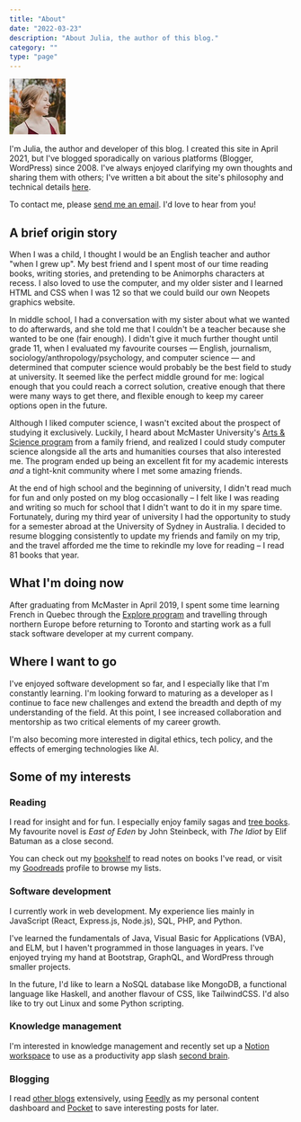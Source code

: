```yaml
---
title: "About"
date: "2022-03-23"
description: "About Julia, the author of this blog."
category: ""
type: "page"
---
```


<div class="me"><img src="../images/julia_small.jpg" alt="Photo of me"></div>

I'm Julia, the author and developer of this blog. I created this site in April 2021, but I've blogged sporadically on various platforms (Blogger, WordPress) since 2008. I've always enjoyed clarifying my own thoughts and sharing them with others; I've written a bit about the site's philosophy and technical details [here](/about-this-blog/).

To contact me, please [send me an email](mailto:hello@juliariec.com). I'd love to hear from you!

## A brief origin story

When I was a child, I thought I would be an English teacher and author "when I grew up". My best friend and I spent most of our time reading books, writing stories, and pretending to be Animorphs characters at recess. I also loved to use the computer, and my older sister and I learned HTML and CSS when I was 12 so that we could build our own Neopets graphics website.

In middle school, I had a conversation with my sister about what we wanted to do afterwards, and she told me that I couldn't be a teacher because she wanted to be one (fair enough). I didn't give it much further thought until grade 11, when I evaluated my favourite courses — English, journalism, sociology/anthropology/psychology, and computer science — and determined that computer science would probably be the best field to study at university. It seemed like the perfect middle ground for me: logical enough that you could reach a correct solution, creative enough that there were many ways to get there, and flexible enough to keep my career options open in the future.

Although I liked computer science, I wasn't excited about the prospect of studying it exclusively. Luckily, I heard about McMaster University's [Arts & Science program](https://artsci.mcmaster.ca/) from a family friend, and realized I could study computer science alongside all the arts and humanities courses that also interested me. The program ended up being an excellent fit for my academic interests _and_ a tight-knit community where I met some amazing friends.

At the end of high school and the beginning of university, I didn't read much for fun and only posted on my blog occasionally &ndash; I felt like I was reading and writing so much for school that I didn't want to do it in my spare time. Fortunately, during my third year of university I had the opportunity to study for a semester abroad at the University of Sydney in Australia. I decided to resume blogging consistently to update my friends and family on my trip, and the travel afforded me the time to rekindle my love for reading &ndash; I read 81 books that year.

## What I'm doing now

After graduating from McMaster in April 2019, I spent some time learning French in Quebec through the [Explore program](https://www.canada.ca/en/canadian-heritage/services/funding/explore.html) and travelling through northern Europe before returning to Toronto and starting work as a full stack software developer at my current company.

## Where I want to go

I've enjoyed software development so far, and I especially like that I'm constantly learning. I'm looking forward to maturing as a developer as I continue to face new challenges and extend the breadth and depth of my understanding of the field. At this point, I see increased collaboration and mentorship as two critical elements of my career growth.

I'm also becoming more interested in digital ethics, tech policy, and the effects of emerging technologies like AI.

## Some of my interests

### Reading

I read for insight and for fun. I especially enjoy family sagas and [tree books](https://commoncog.com/blog/the-3-kinds-of-non-fiction-book/). My favourite novel is _East of Eden_ by John Steinbeck, with _The Idiot_ by Elif Batuman as a close second.

You can check out my [bookshelf](https://www.juliariec.com/bookshelf/) to read notes on books I've read, or visit my [Goodreads](https://goodreads.com/juliariec) profile to browse my lists.

### Software development

I currently work in web development. My experience lies mainly in JavaScript (React, Express.js, Node.js), SQL, PHP, and Python.

I've learned the fundamentals of Java, Visual Basic for Applications (VBA), and ELM, but I haven't programmed in those languages in years. I've enjoyed trying my hand at Bootstrap, GraphQL, and WordPress through smaller projects.

In the future, I'd like to learn a NoSQL database like MongoDB, a functional language like Haskell, and another flavour of CSS, like TailwindCSS. I'd also like to try out Linux and some Python scripting.

### Knowledge management

I'm interested in knowledge management and recently set up a [Notion workspace](https://www.juliariec.com/blog/my-notion-system/) to use as a productivity app slash [second brain](https://fortelabs.co/blog/basboverview/).

### Blogging

I read [other blogs](/blog/blogroll/) extensively, using [Feedly](https://feedly.com/) as my personal content dashboard and [Pocket](https://getpocket.com/) to save interesting posts for later.
